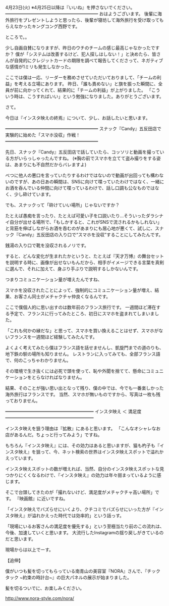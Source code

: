 4月23日(火) ※4月25日以降は『いいね』を押さないでください。
━━━━━━━━━━━━━━━━━━━━━
おはようございます。
後輩に海外旅行をプレゼントしようと思ったら、後輩が寝坊して海外旅行を受け取ってもらえなかったキングコング西野です。

ところで。。

少し自画自賛になりますが、昨日のウチのチームの感じ最高じゃなかったですか？
僕が「システムは改善するけど、犯人探しはしない！」と決めたら、皆さんが自発的にクレジットカードの期限を調べて報告してくださって、ネガティブな感情が1ミリも発生しなかった。

ここでは僕は一応、リーダーを務めさせていただいておりまして、「チームの利益」を考える立場にあります。
昨日、「誰も責めない」と旗を振った瞬間に、全員が前に向かってくれて、結果的に「チームの利益」が上がりました。
「こういう時は、こうすればいい」という勉強になりました。ありがとうございます。

さて。

今日は『インスタ映えの終焉』について、少し、お話したいと思います。

━━━━━━━━━━━━━━━━━━━━━
スナック『Candy』五反田店で実験的に始めた「スマホ没収」作戦！
━━━━━━━━━━━━━━━━━━━━━

先日、スナック『Candy』五反田店で話していたら、コッソリと動画を撮っている方がいらっしゃったんですね。
(※胸の前でスマホを立てて盗み撮りをする姿は、あまりにも不自然だからバレますよ)

べつに他人の悪口を言っていたりするわけではないので動画が出回っても構わないのですが、あの日あの瞬間は、SNSに向けて喋っていたわけではなく、一緒にお酒を呑んでいる仲間に向けて喋っているわけで、話し口調も公なものではなく、少し砕けています。

でも、スナックって「砕けていい場所」じゃないですか？

たとえば愚痴を言ったり、たとえば可愛い子を口説いたり…そういったダラシナイ自分が出せる場所で、「もしかすると、これがSNSで流されるかもしれない」と背筋を伸ばしながらお酒を呑むのがあまりにも居心地が悪くて、試しに、スナック『Candy』五反田店の入り口で“スマホを没収”することにしてみたんです。

銭湯の入り口で靴を没収されるノリです。

すると、どんな変化が生まれたかというと、たとえば『天才万博』の舞台セットを説明する時に、画像が出せないもんだから、相手がイメージできる言葉を真剣に選んで、それに加えて、身ぶり手ぶりで説明するしかないんです。

つまりコミュニケーション量が増えたんですね、

スマホを没収されたことによって、強制的にコミュニケーション量が増え、結果、お客さん同士がメチャクチャ仲良くなるんです。

ここで僕個人的に思い出すのは数年前のフランス旅行です。
一週間ほど滞在する予定で、フランスに行ってみたところ、初日にスマホを盗まれてしまいました。

「これも何かの縁だな」と思って、スマホを買い換えることはせず、スマホがないフランスを一週間ほど経験してみたんです。

よくよく考えてみたら僕はフランス語を話せませんし、凱旋門までの道のりも、地下鉄の駅の場所も知りません。
レストランに入ってみても、全部フランス語で、何のこっちゃわかりません。

その環境で生き抜くには必死で頭を使って、恥や外聞を捨てて、懸命にコミュニケーションをとらなければなりません。

結果、そのことが強い思い出となって残り、僕の中では、今でも一番楽しかった海外旅行はフランスです。
当然、スマホが無いものですから、写真は一枚も残っておりません。

━━━━━━━━━━━━━━━━━━━━
インスタ映え ＜ 満足度
━━━━━━━━━━━━━━━━━━━━

インスタ映えを狙う理由は『拡散』にあると思います。
「こんなオシャレなお店があるんだ。ちょっと行ってみよう」ですね。

もちろん『インスタ映え』には、その効力はあると思いますが、猫も杓子も『インスタ映え』を狙って、今、ネット検索の世界はインスタ映えスポットで溢れかえっています。

インスタ映えスポットの数が増えれば、当然、自分のインスタ映えスポットな見つかりにくくなるわけで、『インスタ映え』の効力は年々弱まっているように感じます。

そこで台頭してきたのが「撮れないけど、満足度がメチャクチャ高い場所」です。
『映画館』に近いですね。

「インスタ映えでバズらせにいくより、クチコミでバズらせにいった方が『インスタ映え』が溢れかえった時代では効率的」という話っす。

「現場にいるお客さんの満足度を優先する」という至極当たり前のこの流れは、今後、加速していくと思います。
大流行したInstagramの揺り戻しがきているのだと思います。

現場からは以上でーす。

【追伸】

僕がいつも髪を切ってもらっている南青山の美容室『NORA』さんで、『チックタック ~約束の時計台~』の巨大パネルの展示が始まりました。

髪を切るついでに、お楽しみください。

http://www.nora-style.com/nora/
